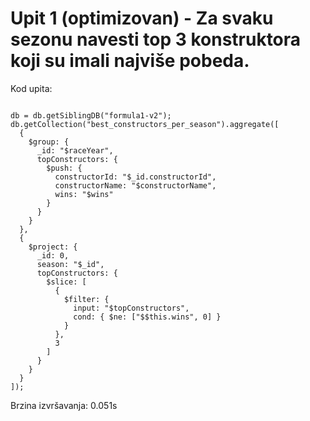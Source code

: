 # Upit 1 (optimizovan) - Za svaku sezonu navesti top 3 konstruktora koji su imali najviše pobeda.

Kod upita:

~~~

db = db.getSiblingDB("formula1-v2");
db.getCollection("best_constructors_per_season").aggregate([
  {
    $group: {
      _id: "$raceYear",
      topConstructors: {
        $push: {
          constructorId: "$_id.constructorId",
          constructorName: "$constructorName",
          wins: "$wins"
        }
      }
    }
  },
  {
    $project: {
      _id: 0,
      season: "$_id",
      topConstructors: {
        $slice: [
          {
            $filter: {
              input: "$topConstructors",
              cond: { $ne: ["$$this.wins", 0] }
            }
          },
          3
        ]
      }
    }
  }
]);

~~~

Brzina izvršavanja: 0.051s
